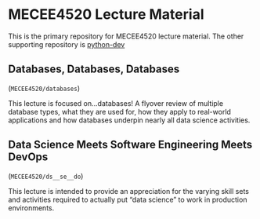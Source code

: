 # MECEE4520 Lecture Material

This is the primary repository for MECEE4520 lecture material. The
other supporting repository is [python-dev](https://github.com/rhoai/python-dev)

## Databases, Databases, Databases
(`MECEE4520/databases`)

This lecture is focused on...databases! A flyover review of multiple database
types, what they are used for, how they apply to real-world applications
and how databases underpin nearly all data science activities.

## Data Science Meets Software Engineering Meets DevOps
(`MECEE4520/ds__se__do`)

This lecture is intended to provide an appreciation for the varying skill sets
and activities required to actually put “data science” to work in production
environments.
